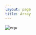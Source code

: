 ```yaml
---
layout: page
title: Array
---
```

![equ](https://latex.codecogs.com/gif.latex?log(y)=\beta_0&space;&plus;&space;\beta_1&space;x&space;&plus;&space;u)
